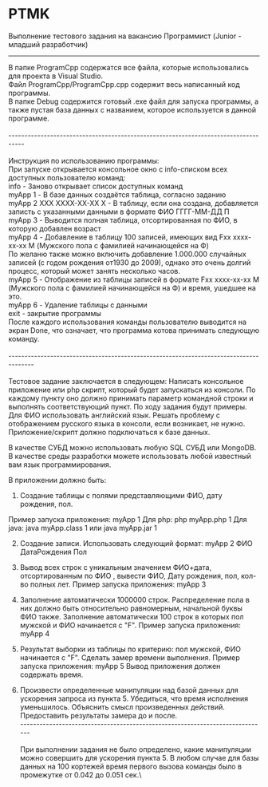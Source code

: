 # PTMK
Выполнение тестового задания на вакансию Программист (Junior - младший разработчик)

----------------------------------------------------------------------------------

В папке ProgramCpp содержатся все файла, которые использовались для проекта в Visual Studio. \
  Файл ProgramCpp/ProgramCpp.cpp содержит весь написанный код программы. \
В папке Debug содержится готовый .exe файл для запуска программы, а также пустая база данных с названием, которое используется в данной программе. \
\
-----------------------------------------------------------------------------------  \
\
Инструкция по использованию программы:  \
При запуске открывается консольное окно с info-списком всех доступных пользователю команд: \
    info - Заново открывает список доступных команд\
    myApp 1 - В базе данных создаётся таблица, согласно заданию\
    myApp 2 ХХХ ХХХХ-ХХ-ХХ Х - В таблицу, если она создана, добавляется записть с указанными данными в формате ФИО ГГГГ-ММ-ДД П\
    myApp 3 - Выводится полная таблица, отсортированная по ФИО, в которую добавлен возраст\
    myApp 4 - Добавление в таблицу 100 записей, имеющих вид Fxx xxxx-xx-xx M (Мужского пола с фамилией начинающейся на Ф)\
По желаню также можно включить добавление 1.000.000 случайных записей (с годом рождения от1930 до 2009), однако это очень долгий процесс, который может занять несколько часов.\
    myApp 5 - Отображение из таблицы записей в формате Fxx xxxx-xx-xx M (Мужского пола с фамилией начинающейся на Ф) и время, ушедшее на это.\
    myApp 6 - Удаление таблицы с данными\
    exit - закрытие программы\
После каждого использования команды пользователю выводится на экран Done, что означает, что программа котова принимать следующую команду.\
\
--------------------------------------------------------------------------------------\
\
Тестовое задание заключается в следующем:
Написать консольное приложение или php скрипт, который будет запускаться из консоли.
По каждому пункту оно должно принимать параметр командной строки и выполнять соответствующий пункт.
По ходу задания будут примеры. Для ФИО использовать английский язык. Решать проблему с отображением русского языка в консоли, если возникает, не нужно.
Приложение/скрипт должно подключаться к базе данных.

В качестве СУБД можно использовать любую SQL СУБД или MongoDB.
В качестве среды разработки можете использовать любой известный вам язык программирования.

В приложении должно быть:
1. Создание таблицы с полями представляющими ФИО, дату рождения, пол.

Пример запуска приложения:
myApp 1
Для php:
php myApp.php 1
Для java:
java myApp.class 1
или
java myApp.jar 1

2. Создание записи. Использовать следующий формат:
myApp 2 ФИО ДатаРождения Пол

3. Вывод всех строк с уникальным значением ФИО+дата, отсортированным по ФИО , вывести ФИО, Дату рождения, пол, кол-во полных лет.
Пример запуска приложения:
myApp 3

4. Заполнение автоматически 1000000 строк. Распределение пола в них должно быть относительно равномерным, начальной буквы ФИО также. Заполнение автоматически 100 строк в которых пол мужской и ФИО начинается с "F".
Пример запуска приложения:
myApp 4

5. Результат выборки из таблицы по критерию: пол мужской, ФИО начинается с "F". Сделать замер времени выполнения.
Пример запуска приложения:
myApp 5
Вывод приложения должен содержать время.

6. Произвести определенные манипуляции над базой данных для ускорения запроса из пункта 5. Убедиться, что время исполнения уменьшилось. Объяснить смысл произведенных действий. Предоставить результаты замера до и после.
\
-----------------------------------------------------------------------------\
\
При выполнении задания не было определено, какие манипуляции можно совершить для ускорения пункта 5. В любом случае для базы данных на 100 кортежей время первого вызова команды было в промежутке от 0.042 до 0.051 сек.\
